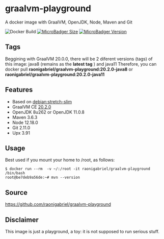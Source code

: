 # graalvm-playground
A docker image with GraalVM, OpenJDK, Node, Maven and Git

![Docker Build](https://github.com/raonigabriel/graalvm-playground/workflows/Docker%20Build/badge.svg)
[![MicroBadger Size](https://images.microbadger.com/badges/image/raonigabriel/graalvm-playground.svg)](https://microbadger.com/images/raonigabriel/graalvm-playground)
[![MicroBadger Version](https://images.microbadger.com/badges/version/raonigabriel/graalvm-playground.svg)](https://microbadger.com/images/raonigabriel/graalvm-playground)

## Tags
Beggining with GraalVM 20.0.0, there will be 2 diferent versions (tags) of this image: java8 (remains as the **latest tag** ) and java11 
Therefore, you can docker pull **raonigabriel/graalvm-playground:20.2.0-java8** or **raonigabriel/graalvm-playground:20.2.0-java11**

## Features
- Based on [debian:stretch-slim](https://hub.docker.com/r/library/debian/)
- GraalVM CE [20.2.0](https://github.com/oracle/graal/releases/tag/vm-20.2.0)
- OpenJDK 8u262 or OpenJDK 11.0.8
- Maven 3.6.3
- Node 12.18.0
- Git 2.11.0
- Upx 3.91

## Usage
Best used if you mount your home to /root, as follows:
```
$ docker run --rm  -v ~/:/root -it raonigabriel/graalvm-playground /bin/bash
root@be7deb9a56de:~# mvn --version
```
## Source
https://github.com/raonigabriel/graalvm-playground

## Disclaimer
This image is just a playground, a toy: it is not supposed to run serious stuff.
